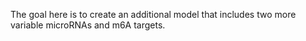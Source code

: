 The goal here is to create an additional model that includes two more variable microRNAs and m6A targets.
